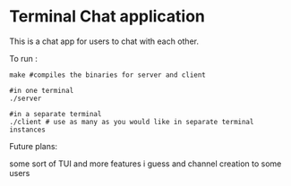 # Terminal Chat application

This is a chat app for users to chat with each other.

To run :

```
make #compiles the binaries for server and client

#in one terminal
./server

#in a separate terminal
./client # use as many as you would like in separate terminal instances
```

Future plans:

some sort of TUI and more features i guess and channel creation to some users